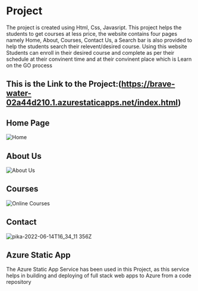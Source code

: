 # Project
The project is created using Html, Css, Javasript. This project helps the students to get courses at less price, the website contains four pages namely Home, About, Courses, Contact Us, a Search bar is also provided to help the students search their relevent/desired course. Using this website Students can enroll in their desired course and complete as per their schedule at their convinent time and at their convinent place which is Learn on the GO process
## This is the Link to the Project:(https://brave-water-02a44d210.1.azurestaticapps.net/index.html)

## Home Page
![Home](https://user-images.githubusercontent.com/95622465/173628239-da703d62-b8bc-45b4-bb98-07695fe90de5.png)

## About Us
![About Us](https://user-images.githubusercontent.com/95622465/173628378-c68f8a2a-8b91-47b8-a9f3-6bfcacadccbf.png)

## Courses
![Online Courses](https://user-images.githubusercontent.com/95622465/173628476-2a7189f4-cae1-40cf-8085-b167c3f8b31f.png)

## Contact
![pika-2022-06-14T16_34_11 356Z](https://user-images.githubusercontent.com/95622465/173629894-86fec25d-e4da-4649-b48c-19fca8ebb76a.png)

## Azure Static App
The Azure Static App Service has been used in this Project, as this service helps in building and deploying of full stack web apps to Azure from a code repository
